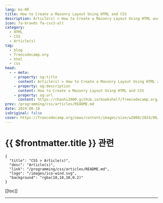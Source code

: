 ```yaml
---
lang: ko-KR
title: How to Create a Masonry Layout Using HTML and CSS
description: Article(s) > How to Create a Masonry Layout Using HTML and CSS
icon: fa-brands fa-css3-alt
category: 
  - HTML
  - CSS
  - Article(s)
tag: 
  - blog
  - freecodecamp.org
  - html
  - css
head:
  - - meta:
    - property: og:title
      content: Article(s) > How to Create a Masonry Layout Using HTML and CSS
    - property: og:description
      content: How to Create a Masonry Layout Using HTML and CSS
    - property: og:url
      content: https://chanhi2000.github.io/bookshelf/freecodecamp.org/how-to-create-a-mansory-layout-using-html-and-css.html
prev: /programming/css/articles/README.md
date: 2024-06-18
isOriginal: false
cover: https://freecodecamp.org/news/content/images/size/w2000/2024/06/HTML---CSS-Only-Masonry-Layout.png
---
```


# {{ $frontmatter.title }} 관련

```component VPCard
{
  "title": "CSS > Article(s)",
  "desc": "Article(s)",
  "link": "/programming/css/articles/README.md",
  "logo": "/images/ico-wind.svg",
  "background": "rgba(10,10,10,0.2)"
}
```

[[toc]]

---

<SiteInfo
  name="How to Create a Masonry Layout Using HTML and CSS"
  desc="A masonry layout is a grid-based design where items are arranged in a way that minimizes vertical gaps between them.  an example of a masonry layoutUnlike traditional grids with fixed row heights, masonry layouts adjust the positioning of items dynamically based on their content height, creating a visually appealing..."
  url="https://freecodecamp.org/news/how-to-create-a-mansory-layout-using-html-and-css/"
  logo="https://cdn.freecodecamp.org/universal/favicons/favicon.ico"
  preview="https://freecodecamp.org/news/content/images/size/w2000/2024/06/HTML---CSS-Only-Masonry-Layout.png"/>

<!-- TODO: 작성 -->

